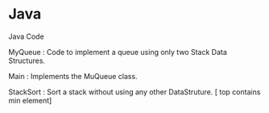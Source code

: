 # Java

Java Code

 MyQueue : Code to implement a queue using only two Stack Data Structures.
 
 Main : Implements the MuQueue class.
 
 StackSort : Sort a stack without using any other DataStruture. [ top contains min element]
 
